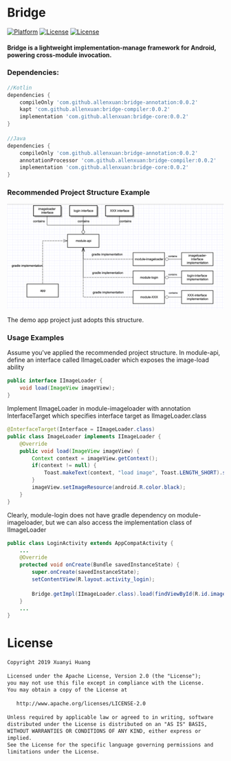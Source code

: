# Bridge
[![Platform](https://img.shields.io/badge/Platform-Android-green.svg)](https://developer.android.com/index.html)
[![License](https://img.shields.io/badge/Version-0.0.2-blue.svg)](https://jcenter.bintray.com/com/github/allenxuan/)
[![License](https://img.shields.io/badge/License-Apache%202.0-red.svg)](http://www.apache.org/licenses/LICENSE-2.0)

#### Bridge is a lightweight implementation-manage framework for Android, powering cross-module invocation.

### Dependencies:
```groovy
//Kotlin
dependencies {
    compileOnly 'com.github.allenxuan:bridge-annotation:0.0.2'
    kapt 'com.github.allenxuan:bridge-compiler:0.0.2'
    implementation 'com.github.allenxuan:bridge-core:0.0.2'
}

//Java
dependencies {
    compileOnly 'com.github.allenxuan:bridge-annotation:0.0.2'
    annotationProcessor 'com.github.allenxuan:bridge-compiler:0.0.2'
    implementation 'com.github.allenxuan:bridge-core:0.0.2'
}
```

### Recommended Project Structure Example
![recommended_project_structure](/art/recommend_project_structure.png)

The demo app project just adopts this structure.

### Usage Examples
Assume you've applied the recommended project structure.
In module-api, define an interface called IImageLoader which exposes the image-load ability
```java
public interface IImageLoader {
    void load(ImageView imageView);
}
```
Implement IImageLoader in module-imageloader with annotation InterfaceTarget which specifies interface target as IImageLoader.class
```java
@InterfaceTarget(Interface = IImageLoader.class)
public class ImageLoader implements IImageLoader {
    @Override
    public void load(ImageView imageView) {
        Context context = imageView.getContext();
        if(context != null) {
            Toast.makeText(context, "load image", Toast.LENGTH_SHORT).show();
        }
        imageView.setImageResource(android.R.color.black);
    }
}
```

Clearly, module-login does not have gradle dependency
on module-imageloader, but we can also access the implementation class of IImageLoader
```java
public class LoginActivity extends AppCompatActivity {
    ...
    @Override
    protected void onCreate(Bundle savedInstanceState) {
        super.onCreate(savedInstanceState);
        setContentView(R.layout.activity_login);

        Bridge.getImpl(IImageLoader.class).load(findViewById(R.id.image_view));
    }
    ...
}
```

# License
```
Copyright 2019 Xuanyi Huang

Licensed under the Apache License, Version 2.0 (the "License");
you may not use this file except in compliance with the License.
You may obtain a copy of the License at

   http://www.apache.org/licenses/LICENSE-2.0

Unless required by applicable law or agreed to in writing, software
distributed under the License is distributed on an "AS IS" BASIS,
WITHOUT WARRANTIES OR CONDITIONS OF ANY KIND, either express or implied.
See the License for the specific language governing permissions and
limitations under the License.
```
